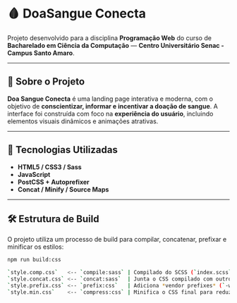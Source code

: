 # 🩸 DoaSangue Conecta

Projeto desenvolvido para a disciplina **Programação Web** do curso de **Bacharelado em Ciência da Computação** — **Centro Universitário Senac - Campus Santo Amaro**.

---

## 📌 Sobre o Projeto

**Doa Sangue Conecta** é uma landing page interativa e moderna, com o objetivo de **conscientizar, informar e incentivar a doação de sangue**. A interface foi construída com foco na **experiência do usuário**, incluindo elementos visuais dinâmicos e animações atrativas.

---

## 🧪 Tecnologias Utilizadas

- **HTML5 / CSS3 / Sass**
- **JavaScript**
- **PostCSS + Autoprefixer**
- **Concat / Minify / Source Maps**

---

## 🛠️ Estrutura de Build

O projeto utiliza um processo de build para compilar, concatenar, prefixar e minificar os estilos:

```bash
npm run build:css

`style.comp.css`   <-- `compile:sass` | Compilado do SCSS (`index.scss`) para CSS crú. Sem otimização.
`style.concat.css` <-- `concat:sass`  | Junta o CSS compilado com outros (ex: ícones, resets). Atualmente só tem `style.comp.css`.
`style.prefix.css` <-- `prefix:css`   | Adiciona *vendor prefixes* (`-webkit-`, `-moz-`, etc) para compatibilidade entre navegadores.
`style.min.css`    <-- `compress:css` | Minifica o CSS final para reduzir o tamanho do arquivo e acelerar o carregamento.
```
